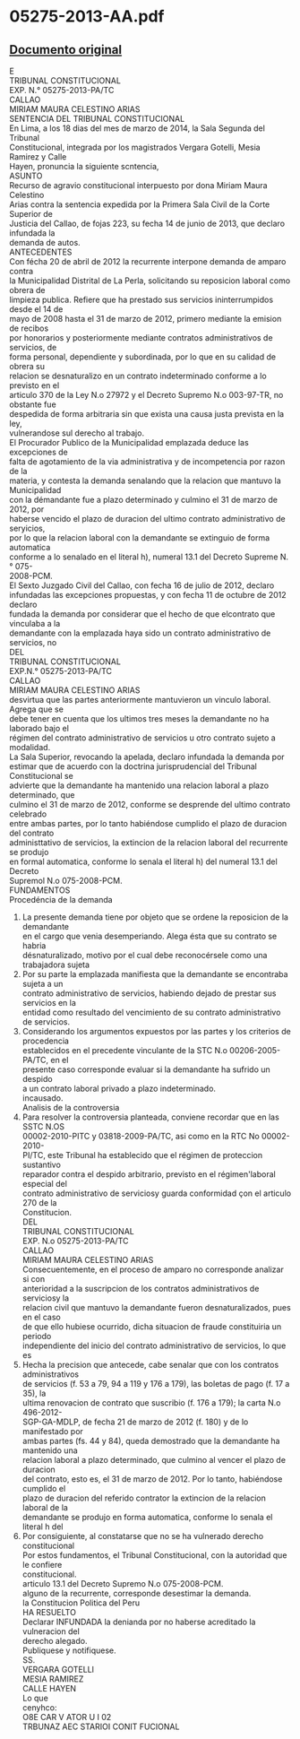 
05275-2013-AA.pdf
=================
  
[Documento original](https://tc.gob.pe/jurisprudencia/2014/05275-2013-AA.pdf)  
---  
E  
TRIBUNAL CONSTITUCIONAL  
EXP. N.° 05275-2013-PA/TC  
CALLAO  
MIRIAM MAURA CELESTINO ARIAS  
SENTENCIA DEL TRIBUNAL CONSTITUCIONAL  
En Lima, a los 18 dias del mes de marzo de 2014, la Sala Segunda del Tribunal  
Constitucional, integrada por los magistrados Vergara Gotelli, Mesia Ramirez y Calle  
Hayen, pronuncia la siguiente scntencia,  
ASUNTO  
Recurso de agravio constitucional interpuesto por dona Miriam Maura Celestino  
Arias contra la sentencia expedida por la Primera Sala Civil de la Corte Superior de  
Justicia del Callao, de fojas 223, su fecha 14 de junio de 2013, que declaro infundada la  
demanda de autos.  
ANTECEDENTES  
Con fécha 20 de abril de 2012 la recurrente interpone demanda de amparo contra  
la Municipalidad Distrital de La Perla, solicitando su reposicion laboral como obrera de  
limpieza publica. Refiere que ha prestado sus servicios ininterrumpidos desde el 14 de  
mayo de 2008 hasta el 31 de marzo de 2012, primero mediante la emision de recibos  
por honorarios y posteriormente mediante contratos administrativos de servicios, de  
forma personal, dependiente y subordinada, por lo que en su calidad de obrera su  
relacion se desnaturalizo en un contrato indeterminado conforme a lo previsto en el  
articulo 370 de la Ley N.o 27972 y el Decreto Supremo N.o 003-97-TR, no obstante fue  
despedida de forma arbitraria sin que exista una causa justa prevista en la ley,  
vulnerandose sul derecho al trabajo.  
El Procurador Publico de la Municipalidad emplazada deduce las excepciones de  
falta de agotamiento de la via administrativa y de incompetencia por razon de la  
materia, y contesta la demanda senalando que la relacion que mantuvo la Municipalidad  
con la démandante fue a plazo determinado y culmino el 31 de marzo de 2012, por  
haberse vencido el plazo de duracion del ultimo contrato administrativo de seryicios,  
por lo que la relacion laboral con la demandante se extinguio de forma automatica  
conforme a lo senalado en el literal h), numeral 13.1 del Decreto Supreme N.° 075-  
2008-PCM.  
El Sexto Juzgado Civil del Callao, con fecha 16 de julio de 2012, declaro  
infundadas las excepciones propuestas, y con fecha 11 de octubre de 2012 declaro  
fundada la demanda por considerar que el hecho de que elcontrato que vinculaba a la  
demandante con la emplazada haya sido un contrato administrativo de servicios, no  
DEL  
TRIBUNAL CONSTITUCIONAL  
EXP.N.° 05275-2013-PA/TC  
CALLAO  
MIRIAM MAURA CELESTINO ARIAS  
desvirtua que las partes anteriormente mantuvieron un vinculo laboral. Agrega que se  
debe tener en cuenta que los ultimos tres meses la demandante no ha laborado bajo el  
régimen del contrato administrativo de servicios u otro contrato sujeto a modalidad.  
La Sala Superior, revocando la apelada, declaro infundada la demanda por  
estimar que de acuerdo con la doctrina jurisprudencial del Tribunal Constitucional se  
advierte que la demandante ha mantenido una relacion laboral a plazo determinado, que  
culmino el 31 de marzo de 2012, conforme se desprende del ultimo contrato celebrado  
entre ambas partes, por lo tanto habiéndose cumplido el plazo de duracion del contrato  
administtativo de servicios, la extincion de la relacion laboral del recurrente se produjo  
en formal automatica, conforme lo senala el literal h) del numeral 13.1 del Decreto  
Supremol N.o 075-2008-PCM.  
FUNDAMENTOS  
Procedéncia de la demanda  
1. La presente demanda tiene por objeto que se ordene la reposicion de la demandante  
en el cargo que venia desemperiando. Alega ésta que su contrato se habria  
désnaturalizado, motivo por el cual debe reconocérsele como una trabajadora sujeta  
2. Por su parte la emplazada manifiesta que la demandante se encontraba sujeta a un  
contrato administrativo de servicios, habiendo dejado de prestar sus servicios en la  
entidad como resultado del vencimiento de su contrato administrativo de servicios.  
3. Considerando los argumentos expuestos por las partes y los criterios de procedencia  
establecidos en el precedente vinculante de la STC N.o 00206-2005-PA/TC, en el  
presente caso corresponde evaluar si la demandante ha sufrido un despido  
a un contrato laboral privado a plazo indeterminado.  
incausado.  
Analisis de la controversia  
4. Para resolver la controversia planteada, conviene recordar que en las SSTC N.OS  
00002-2010-PITC y 03818-2009-PA/TC, asi como en la RTC No 00002-2010-  
PI/TC, este Tribunal ha establecido que el régimen de proteccion sustantivo  
reparador contra el despido arbitrario, previsto en el régimen'laboral especial del  
contrato administrativo de serviciosy guarda conformidad çon el articulo 270 de la  
Constitucion.  
DEL  
TRIBUNAL CONSTITUCIONAL  
EXP. N.o 05275-2013-PA/TC  
CALLAO  
MIRIAM MAURA CELESTINO ARIAS  
Consecuentemente, en el proceso de amparo no corresponde analizar si con  
anterioridad a la suscripcion de los contratos administrativos de serviciosy la  
relacion civil que mantuvo la demandante fueron desnaturalizados, pues en el caso  
de que ello hubiese ocurrido, dicha situacion de fraude constituiria un periodo  
independiente del inicio del contrato administrativo de servicios, lo que es  
5. Hecha la precision que antecede, cabe senalar que con los contratos administrativos  
de servicios (f. 53 a 79, 94 a 119 y 176 a 179), las boletas de pago (f. 17 a 35), la  
ultima renovacion de contrato que suscribio (f. 176 a 179); la carta N.o 496-2012-  
SGP-GA-MDLP, de fecha 21 de marzo de 2012 (f. 180) y de lo manifestado por  
ambas partes (fs. 44 y 84), queda demostrado que la demandante ha mantenido una  
relacion laboral a plazo determinado, que culmino al vencer el plazo de duracion  
del contrato, esto es, el 31 de marzo de 2012. Por lo tanto, habiéndose cumplido el  
plazo de duracion del referido contrator la extincion de la relacion laboral de la  
demandante se produjo en forma automatica, conforme lo senala el literal h del  
6. Por consiguiente, al constatarse que no se ha vulnerado derecho constitucional  
Por estos fundamentos, el Tribunal Constitucional, con la autoridad que le confiere  
constitucional.  
articulo 13.1 del Decreto Supremo N.o 075-2008-PCM.  
alguno de la recurrente, corresponde desestimar la demanda.  
la Constitucion Politica del Peru  
HA RESUELTO  
Declarar INFUNDADA la denianda por no haberse acreditado la vulneracion del  
derecho alegado.  
Publiquese y notifiquese.  
SS.  
VERGARA GOTELLI  
MESIA RAMIREZ  
CALLE HAYEN  
Lo que  
cenyhco:  
O8E CAR V ATOR U I 02  
TRBUNAZ AEC STARIOI CONIT FUCIONAL